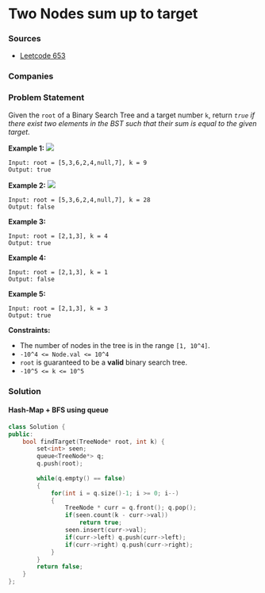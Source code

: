 # Two Nodes sum up to target

### Sources

* [Leetcode 653](https://leetcode.com/problems/two-sum-iv-input-is-a-bst/)

### Companies

### Problem Statement

Given the `root` of a Binary Search Tree and a target number `k`, return _`true` if there exist two elements in the BST such that their sum is equal to the given target_.

**Example 1:** ![](https://assets.leetcode.com/uploads/2020/09/21/sum_tree_1.jpg)

```text
Input: root = [5,3,6,2,4,null,7], k = 9
Output: true
```

**Example 2:** ![](https://assets.leetcode.com/uploads/2020/09/21/sum_tree_2.jpg)

```text
Input: root = [5,3,6,2,4,null,7], k = 28
Output: false
```

**Example 3:**

```text
Input: root = [2,1,3], k = 4
Output: true
```

**Example 4:**

```text
Input: root = [2,1,3], k = 1
Output: false
```

**Example 5:**

```text
Input: root = [2,1,3], k = 3
Output: true
```

**Constraints:**

* The number of nodes in the tree is in the range `[1, 10^4]`.
* `-10^4 <= Node.val <= 10^4`
* `root` is guaranteed to be a **valid** binary search tree.
* `-10^5 <= k <= 10^5`

### Solution

#### Hash-Map + BFS using queue

```cpp
class Solution {
public:
    bool findTarget(TreeNode* root, int k) {
        set<int> seen;
        queue<TreeNode*> q;
        q.push(root);
        
        while(q.empty() == false)
        {
            for(int i = q.size()-1; i >= 0; i--)
            {
                TreeNode * curr = q.front(); q.pop();
                if(seen.count(k - curr->val))
                    return true;
                seen.insert(curr->val);
                if(curr->left) q.push(curr->left);
                if(curr->right) q.push(curr->right);
            }
        }
        return false;
    }
};
```

